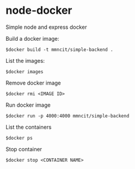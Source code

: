 # node-docker

Simple node and express docker

Build a docker image:

```console
$docker build -t mmncit/simple-backend .
```

List the images:

```console
$docker images
```

Remove docker image

```console
$docker rmi <IMAGE ID>
```

Run docker image

```console
$docker run -p 4000:4000 mmncit/simple-backend
```

List the containers

```console
$docker ps
```

Stop container

```console
$docker stop <CONTAINER NAME>
```
